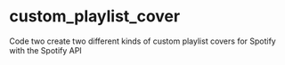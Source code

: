 # custom_playlist_cover
Code two create two different kinds of custom playlist covers for Spotify with the Spotify API
